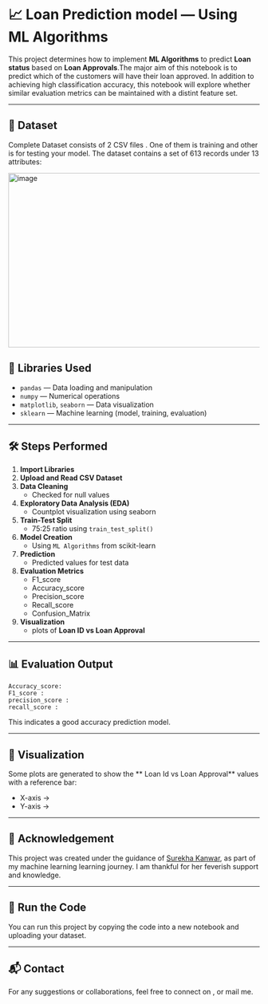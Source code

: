# 📈 Loan Prediction model  — Using ML Algorithms

This project determines how to implement **ML Algorithms** to predict **Loan status** based on **Loan Approvals**.The major aim of this notebook is to
predict which of the customers will have their loan approved. In addition to achieving high classification accuracy, this notebook will explore whether
similar evaluation metrics can be maintained with a distint feature set.

---

## 📂 Dataset

Complete Dataset consists of 2 CSV files . One of them is training and other is for testing your model. 
The dataset contains a set of 613 records under 13 attributes:

 <img width="530" height="350" alt="image" src="https://github.com/user-attachments/assets/c9480ee4-ed72-4f96-8dea-5ee5805f0c57" />



## 🔧 Libraries Used

- `pandas` — Data loading and manipulation  
- `numpy` — Numerical operations  
- `matplotlib`, `seaborn` — Data visualization  
- `sklearn` — Machine learning (model, training, evaluation)

---

## 🛠️ Steps Performed

1. **Import Libraries**  
2. **Upload and Read CSV Dataset**
3. **Data Cleaning**  
   - Checked for null values  
4. **Exploratory Data Analysis (EDA)**  
   - Countplot visualization using seaborn  
5. **Train-Test Split**  
   - 75:25 ratio using `train_test_split()`  
6. **Model Creation**  
   - Using `ML Algorithms` from scikit-learn  
7. **Prediction**  
   - Predicted values for test data  
8. **Evaluation Metrics**
   - F1_score 
   - Accuracy_score 
   - Precision_score  
   - Recall_score
   - Confusion_Matrix
9. **Visualization**  
   - plots of **Loan ID vs Loan Approval**

---

## 📊 Evaluation Output

```  
Accuracy_score:
F1_score : 
precision_score :
recall_score : 
```

This indicates a good accuracy prediction model.

---

## 📌 Visualization

Some plots are generated to show the ** Loan Id vs Loan Approval** values with a reference bar:

- X-axis →   
- Y-axis →  

---

## 🙏 Acknowledgement

This project was created under the guidance of [Surekha Kanwar](https://www.linkedin.com/in/surekha-kanwar-81002076/), as part of 
my machine learning learning journey. I am thankful for her feverish support and knowledge.

---

## 🚀 Run the Code

You can run this project by copying the code into a new notebook and uploading your dataset.

---

## 📬 Contact

For any suggestions or collaborations, feel free to connect on [](https://www.linkedin.com/in/aditya-saraswat-51257b256ar-81002076/), or mail me.
